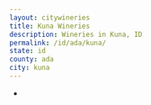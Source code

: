 ```yaml
---
layout: citywineries
title: Kuna Wineries
description: Wineries in Kuna, ID
permalink: /id/ada/kuna/
state: id
county: ada
city: kuna
---
```

-
